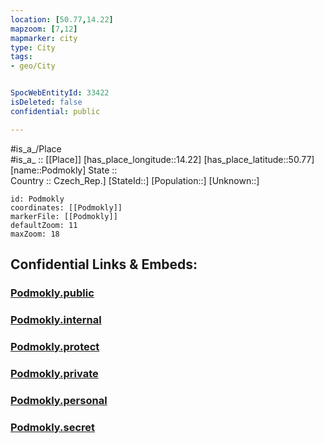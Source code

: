```yaml
---
location: [50.77,14.22] 
mapzoom: [7,12] 
mapmarker: city 
type: City
tags:
- geo/City


SpocWebEntityId: 33422
isDeleted: false
confidential: public

---
```

#is_a_/Place  
#is_a_ :: [[Place]] 
[has_place_longitude::14.22] 
[has_place_latitude::50.77] 
[name::Podmokly] 
State ::  
Country :: Czech_Rep.] 
[StateId::] 
[Population::] 
[Unknown::] 


```leaflet
id: Podmokly
coordinates: [[Podmokly]] 
markerFile: [[Podmokly]] 
defaultZoom: 11 
maxZoom: 18
```


## Confidential Links & Embeds: 

### [Podmokly.public](/_public/\Earth\Continent\Europe\Europe~Central\Czech_Republic\regions~Czech_Republic\Ústecký\CityPodmokly.public.md) 

### [Podmokly.internal](/_internal/\Earth\Continent\Europe\Europe~Central\Czech_Republic\regions~Czech_Republic\Ústecký\CityPodmokly.internal.md) 

### [Podmokly.protect](/_protect/\Earth\Continent\Europe\Europe~Central\Czech_Republic\regions~Czech_Republic\Ústecký\CityPodmokly.protect.md) 

### [Podmokly.private](/_private/\Earth\Continent\Europe\Europe~Central\Czech_Republic\regions~Czech_Republic\Ústecký\CityPodmokly.private.md) 

### [Podmokly.personal](/_personal/\Earth\Continent\Europe\Europe~Central\Czech_Republic\regions~Czech_Republic\Ústecký\CityPodmokly.personal.md) 

### [Podmokly.secret](/_secret/\Earth\Continent\Europe\Europe~Central\Czech_Republic\regions~Czech_Republic\Ústecký\CityPodmokly.secret.md)

